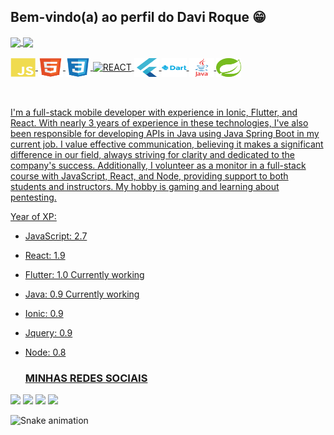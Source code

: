 ## Bem-vindo(a) ao perfil do Davi Roque 😁

<a href="https://github.com/anuraghazra/github-readme-stats">
  <img height=200 align="center" src="https://github-readme-stats.vercel.app/api?username=daviroquedev&show_icons=true&theme=transparent" />
</a>
<a href="https://github.com/anuraghazra/convoychat">
  <img height=200 align="center" src="https://github-readme-stats.vercel.app/api/top-langs?username=daviroquedev&layout=compact&langs_count=8&card_width=320&theme=transparent" />
</a>
 <div>
  <a href="https://github.com/daviroquedev">
</div>
    <br>
<div style="display: inline_block">
  <img align="center" alt="Js" height="30" width="40" src="https://raw.githubusercontent.com/devicons/devicon/master/icons/javascript/javascript-plain.svg">
  <img align="center" alt="HTML" height="30" width="40" src="https://raw.githubusercontent.com/devicons/devicon/master/icons/html5/html5-original.svg">
  <img align="center" alt="CSS" height="30" width="40" src="https://raw.githubusercontent.com/devicons/devicon/master/icons/css3/css3-original.svg">
  <img align="center" alt="REACT" height="30" width="40" src="https://cdn.jsdelivr.net/gh/devicons/devicon/icons/react/react-original.svg">
  <img align="center" alt="FLUTTER" height="30" width="40" src="https://raw.githubusercontent.com/devicons/devicon/6910f0503efdd315c8f9b858234310c06e04d9c0/icons/flutter/flutter-original.svg">
  <img align="center" alt="DART" height="30" width="40" src="https://raw.githubusercontent.com/devicons/devicon/6910f0503efdd315c8f9b858234310c06e04d9c0/icons/dart/dart-plain-wordmark.svg">
  <img align="center" alt="JAVA" height="30" width="40" src="https://raw.githubusercontent.com/devicons/devicon/6910f0503efdd315c8f9b858234310c06e04d9c0/icons/java/java-original-wordmark.svg">
  <img align="center" alt="SPRING" height="30" width="40" src="https://raw.githubusercontent.com/devicons/devicon/6910f0503efdd315c8f9b858234310c06e04d9c0/icons/spring/spring-original.svg">
</div>
 
 <br>

 <br>

I'm a full-stack mobile developer with experience in Ionic, Flutter, and React. With nearly 3 years of experience in these technologies, I've also been responsible for developing APIs in Java using Java Spring Boot in my current job. I value effective communication, believing it makes a significant difference in our field, always striving for clarity and dedicated to the company's success. Additionally, I volunteer as a monitor in a full-stack course with JavaScript, React, and Node, providing support to both students and instructors. My hobby is gaming and learning about pentesting.

Year of XP:
- JavaScript: 2.7
- React: 1.9
- Flutter: 1.0 Currently working
- Java: 0.9 Currently working
- Ionic: 0.9
- Jquery: 0.9
- Node: 0.8





 
  ### MINHAS REDES SOCIAIS
 
<div> 
  
  <a href="https://instagram.com/davirq" target="_blank"><img src="https://img.shields.io/badge/-Instagram-%23E4405F?style=for-the-badge&logo=instagram&logoColor=white" target="_blank"></a> 
  <a href = "mailto:sowdavi@gmail.com"><img src="https://img.shields.io/badge/-Gmail-%23333?style=for-the-badge&logo=gmail&logoColor=white" target="_blank"></a>
  <a href="https://www.linkedin.com/in/daviroquedev" target="_blank"><img src="https://img.shields.io/badge/-LinkedIn-%230077B5?style=for-the-badge&logo=linkedin&logoColor=white" target="_blank"></a> 
   <a href="https://twitter.com/daviroquedev" target="_blank"><img src="https://img.shields.io/badge/Twitter-%231DA1F2.svg?style=for-the-badge&logo=Twitter&logoColor=white" target="_blank"></a> 

 
  ![Snake animation](https://github.com/daviroquedev/daviroquedev/blob/output/github-contribution-grid-snake.svg)

</div>
